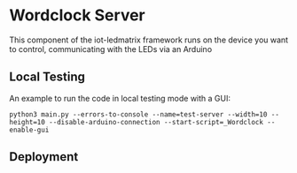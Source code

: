 # Wordclock Server
This component of the iot-ledmatrix framework runs on the
device you want to control, communicating with the LEDs via an
Arduino

## Local Testing
An example to run the code in local testing mode with a GUI:
```shell script
python3 main.py --errors-to-console --name=test-server --width=10 --height=10 --disable-arduino-connection --start-script=_Wordclock --enable-gui
```

## Deployment
